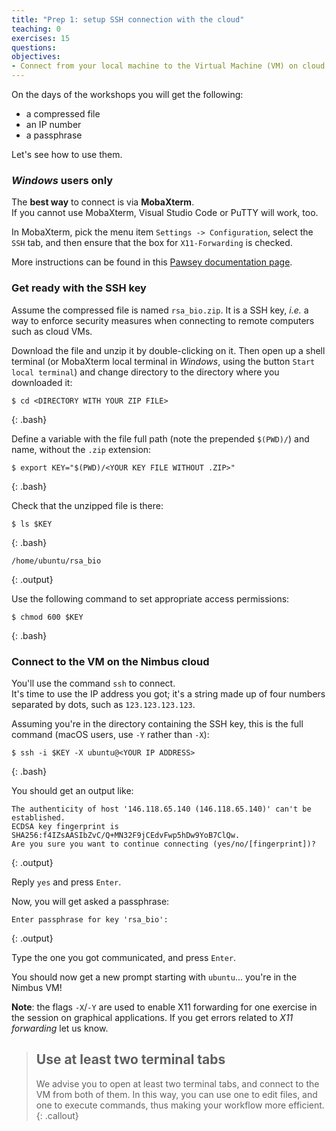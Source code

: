 ```yaml
---
title: "Prep 1: setup SSH connection with the cloud"
teaching: 0
exercises: 15
questions:
objectives:
- Connect from your local machine to the Virtual Machine (VM) on cloud for this workshop
---
```



On the days of the workshops you will get the following:
* a compressed file
* an IP number
* a passphrase

Let's see how to use them.


### *Windows* users only

The **best way** to connect is via **MobaXterm**.  
If you cannot use MobaXterm, Visual Studio Code or PuTTY will work, too.  

In MobaXterm, pick the menu item `Settings -> Configuration`, select the `SSH` tab, and then ensure that the box for `X11-Forwarding` is checked.  

More instructions can be found in this [Pawsey documentation page](https://support.pawsey.org.au/documentation/x/Ao22Ag).


### Get ready with the SSH key

Assume the compressed file is named `rsa_bio.zip`.  It is a SSH key, *i.e.* a way to enforce security measures when connecting to remote computers such as cloud VMs.  

Download the file and unzip it by double-clicking on it.  Then open up a shell terminal (or MobaXterm local terminal in *Windows*, using the button `Start local terminal`) and change directory to the directory where you downloaded it:

```
$ cd <DIRECTORY WITH YOUR ZIP FILE>
```
{: .bash}

Define a variable with the file full path (note the prepended `$(PWD)/`) and name, without the `.zip` extension:

```
$ export KEY="$(PWD)/<YOUR KEY FILE WITHOUT .ZIP>"
```
{: .bash}

Check that the unzipped file is there:

```
$ ls $KEY
```
{: .bash}

```
/home/ubuntu/rsa_bio
```
{: .output}

Use the following command to set appropriate access permissions:

```
$ chmod 600 $KEY
```
{: .bash}


### Connect to the VM on the Nimbus cloud

You'll use the command `ssh` to connect.  
It's time to use the IP address you got; it's a string made up of four numbers separated by dots, such as `123.123.123.123`.

Assuming you're in the directory containing the SSH key, this is the full command (macOS users, use `-Y` rather than `-X`):

```
$ ssh -i $KEY -X ubuntu@<YOUR IP ADDRESS>
```
{: .bash}

You should get an output like:

```
The authenticity of host '146.118.65.140 (146.118.65.140)' can't be established.
ECDSA key fingerprint is SHA256:f4IZsAASIbZvC/Q+MN32F9jCEdvFwp5hDw9YoB7ClQw.
Are you sure you want to continue connecting (yes/no/[fingerprint])? 
```
{: .output}

Reply `yes` and press `Enter`.

Now, you will get asked a passphrase:

```
Enter passphrase for key 'rsa_bio':
```
{: .output}

Type the one you got communicated, and press `Enter`.

You should now get a new prompt starting with `ubuntu`... you're in the Nimbus VM!

**Note**: the flags `-X`/`-Y` are used to enable X11 forwarding for one exercise in the session on graphical applications.  If you get errors related to *X11 forwarding* let us know.


> ## Use at least two terminal tabs
> 
> We advise you to open at least two terminal tabs, and connect to the VM from both of them.  In this way, you can use one to edit files, and one to execute commands, thus making your workflow more efficient.
{: .callout}
